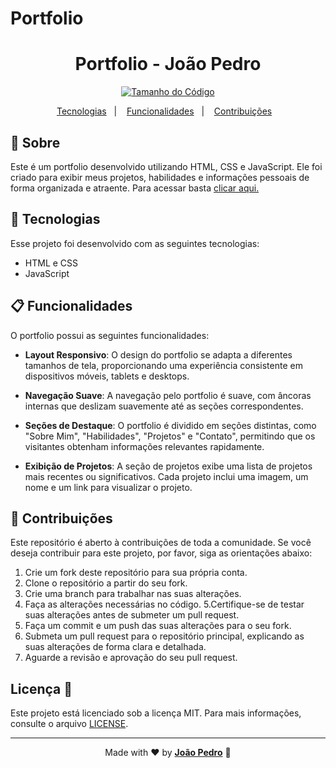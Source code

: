 # Portfolio
<h1 align="center">Portfolio - João Pedro</h1>

<div align="center">

[![Tamanho do Código](https://img.shields.io/github/languages/code-size/JoaoPedroOM/Portfolio?style=for-the-badge)](https://github.com/JoaoPedroOM/Portfolio)

</div>

<p align="center">
  <a href="#-tecnologias">Tecnologias</a>&nbsp;&nbsp;&nbsp;|&nbsp;&nbsp;&nbsp;
  <a href="#-funcionalidades">Funcionalidades</a>&nbsp;&nbsp;&nbsp;|&nbsp;&nbsp;&nbsp;
  <a href="#-contribuições">Contribuições</a>&nbsp;&nbsp;&nbsp;


## 🎯 Sobre

Este é um portfolio desenvolvido utilizando HTML, CSS e JavaScript. Ele foi criado para exibir meus projetos, habilidades e informações pessoais de forma organizada e atraente. Para acessar basta [clicar aqui.](https://portfolio-joaopedro.vercel.app/)

## 🚀 Tecnologias

Esse projeto foi desenvolvido com as seguintes tecnologias:

- HTML e CSS
- JavaScript

## 📋 Funcionalidades

O portfolio possui as seguintes funcionalidades:

- **Layout Responsivo**: O design do portfolio se adapta a diferentes tamanhos de tela, proporcionando uma experiência consistente em dispositivos móveis, tablets e desktops.

- **Navegação Suave**: A navegação pelo portfolio é suave, com âncoras internas que deslizam suavemente até as seções correspondentes.

- **Seções de Destaque**: O portfolio é dividido em seções distintas, como "Sobre Mim", "Habilidades", "Projetos" e "Contato", permitindo que os visitantes obtenham informações relevantes rapidamente.

- **Exibição de Projetos**: A seção de projetos exibe uma lista de projetos mais recentes ou significativos. Cada projeto inclui uma imagem, um nome e um link para visualizar o projeto.

 ## 🤝 Contribuições

Este repositório é aberto à contribuições de toda a comunidade. Se você deseja contribuir para este projeto, por favor, siga as orientações abaixo:

1. Crie um fork deste repositório para sua própria conta.
2. Clone o repositório a partir do seu fork.
3. Crie uma branch para trabalhar nas suas alterações.
4. Faça as alterações necessárias no código.
5.Certifique-se de testar suas alterações antes de submeter um pull request.
6. Faça um commit e um push das suas alterações para o seu fork.
7. Submeta um pull request para o repositório principal, explicando as suas alterações de forma clara e detalhada.
8. Aguarde a revisão e aprovação do seu pull request.


## Licença 📝
Este projeto está licenciado sob a licença MIT. Para mais informações, consulte o arquivo [LICENSE](https://github.com/JoaoPedroOM/Portfolio/blob/main/LICENSE).

---

<p align="center">Made with ❤️ by <strong><a href="https://github.com/JoaoPedroOM" target="_blank">João Pedro</a></strong> 🐉 </p>

